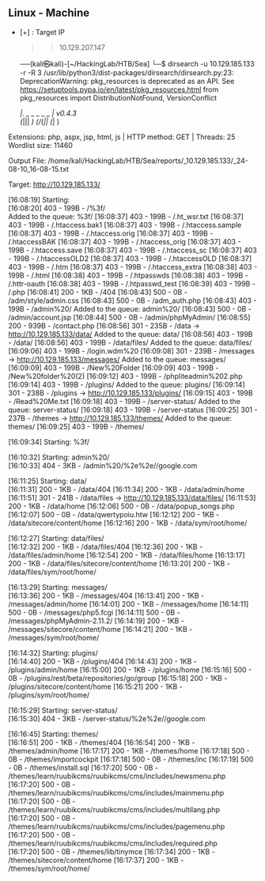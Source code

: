 ## Linux - Machine

- [+] : Target IP
  >>	10.129.207.147
  
  
  
  ──(kali㉿kali)-[~/HackingLab/HTB/Sea]
└─$ dirsearch -u 10.129.185.133 -r -R 3
/usr/lib/python3/dist-packages/dirsearch/dirsearch.py:23: DeprecationWarning: pkg_resources is deprecated as an API. See https://setuptools.pypa.io/en/latest/pkg_resources.html
  from pkg_resources import DistributionNotFound, VersionConflict

  _|. _ _  _  _  _ _|_    v0.4.3                                             
 (_||| _) (/_(_|| (_| )                                                      
                                                                             
Extensions: php, aspx, jsp, html, js | HTTP method: GET | Threads: 25
Wordlist size: 11460

Output File: /home/kali/HackingLab/HTB/Sea/reports/_10.129.185.133/_24-08-10_16-08-15.txt

Target: http://10.129.185.133/

[16:08:19] Starting:                                                         
[16:08:20] 403 -  199B  - /%3f/                                             
Added to the queue: %3f/
[16:08:37] 403 -  199B  - /.ht_wsr.txt
[16:08:37] 403 -  199B  - /.htaccess.bak1
[16:08:37] 403 -  199B  - /.htaccess.sample
[16:08:37] 403 -  199B  - /.htaccess.orig
[16:08:37] 403 -  199B  - /.htaccessBAK
[16:08:37] 403 -  199B  - /.htaccess_orig
[16:08:37] 403 -  199B  - /.htaccess.save
[16:08:37] 403 -  199B  - /.htaccess_sc
[16:08:37] 403 -  199B  - /.htaccessOLD2
[16:08:37] 403 -  199B  - /.htaccessOLD
[16:08:37] 403 -  199B  - /.htm
[16:08:37] 403 -  199B  - /.htaccess_extra
[16:08:38] 403 -  199B  - /.html
[16:08:38] 403 -  199B  - /.htpasswds
[16:08:38] 403 -  199B  - /.httr-oauth
[16:08:38] 403 -  199B  - /.htpasswd_test
[16:08:39] 403 -  199B  - /.php
[16:08:41] 200 -    1KB - /404
[16:08:43] 500 -    0B  - /adm/style/admin.css
[16:08:43] 500 -    0B  - /adm_auth.php
[16:08:43] 403 -  199B  - /admin%20/
Added to the queue: admin%20/
[16:08:43] 500 -    0B  - /admin/account.jsp
[16:08:44] 500 -    0B  - /admin/phpMyAdmin/
[16:08:55] 200 -  939B  - /contact.php
[16:08:56] 301 -  235B  - /data  ->  http://10.129.185.133/data/
Added to the queue: data/
[16:08:56] 403 -  199B  - /data/
[16:08:56] 403 -  199B  - /data/files/
Added to the queue: data/files/
[16:09:06] 403 -  199B  - /login.wdm%20
[16:09:08] 301 -  239B  - /messages  ->  http://10.129.185.133/messages/
Added to the queue: messages/
[16:09:09] 403 -  199B  - /New%20Folder
[16:09:09] 403 -  199B  - /New%20folder%20(2)
[16:09:12] 403 -  199B  - /phpliteadmin%202.php
[16:09:14] 403 -  199B  - /plugins/
Added to the queue: plugins/
[16:09:14] 301 -  238B  - /plugins  ->  http://10.129.185.133/plugins/
[16:09:15] 403 -  199B  - /Read%20Me.txt
[16:09:18] 403 -  199B  - /server-status/
Added to the queue: server-status/
[16:09:18] 403 -  199B  - /server-status
[16:09:25] 301 -  237B  - /themes  ->  http://10.129.185.133/themes/
Added to the queue: themes/
[16:09:25] 403 -  199B  - /themes/

[16:09:34] Starting: %3f/                                                    

[16:10:32] Starting: admin%20/                                               
[16:10:33] 404 -    3KB - /admin%20/%2e%2e//google.com

[16:11:25] Starting: data/                                                   
[16:11:31] 200 -    1KB - /data/404
[16:11:34] 200 -    1KB - /data/admin/home
[16:11:51] 301 -  241B  - /data/files  ->  http://10.129.185.133/data/files/
[16:11:53] 200 -    1KB - /data/home
[16:12:06] 500 -    0B  - /data/popup_songs.php
[16:12:07] 500 -    0B  - /data/qwertypoiu.htw
[16:12:12] 200 -    1KB - /data/sitecore/content/home
[16:12:16] 200 -    1KB - /data/sym/root/home/

[16:12:27] Starting: data/files/                                             
[16:12:32] 200 -    1KB - /data/files/404
[16:12:36] 200 -    1KB - /data/files/admin/home
[16:12:54] 200 -    1KB - /data/files/home
[16:13:17] 200 -    1KB - /data/files/sitecore/content/home
[16:13:20] 200 -    1KB - /data/files/sym/root/home/

[16:13:29] Starting: messages/                                               
[16:13:36] 200 -    1KB - /messages/404
[16:13:41] 200 -    1KB - /messages/admin/home
[16:14:01] 200 -    1KB - /messages/home
[16:14:11] 500 -    0B  - /messages/php5.fcgi
[16:14:11] 500 -    0B  - /messages/phpMyAdmin-2.11.2/
[16:14:19] 200 -    1KB - /messages/sitecore/content/home
[16:14:21] 200 -    1KB - /messages/sym/root/home/

[16:14:32] Starting: plugins/                                                
[16:14:40] 200 -    1KB - /plugins/404
[16:14:43] 200 -    1KB - /plugins/admin/home
[16:15:00] 200 -    1KB - /plugins/home
[16:15:16] 500 -    0B  - /plugins/rest/beta/repositories/go/group
[16:15:18] 200 -    1KB - /plugins/sitecore/content/home
[16:15:21] 200 -    1KB - /plugins/sym/root/home/

[16:15:29] Starting: server-status/                                          
[16:15:30] 404 -    3KB - /server-status/%2e%2e//google.com

[16:16:45] Starting: themes/                                                 
[16:16:51] 200 -    1KB - /themes/404
[16:16:54] 200 -    1KB - /themes/admin/home
[16:17:17] 200 -    1KB - /themes/home
[16:17:18] 500 -    0B  - /themes/importcockpit
[16:17:18] 500 -    0B  - /themes/inc
[16:17:19] 500 -    0B  - /themes/install.sql
[16:17:20] 500 -    0B  - /themes/learn/ruubikcms/ruubikcms/cms/includes/newsmenu.php                                                                     
[16:17:20] 500 -    0B  - /themes/learn/ruubikcms/ruubikcms/cms/includes/mainmenu.php                                                                     
[16:17:20] 500 -    0B  - /themes/learn/ruubikcms/ruubikcms/cms/includes/multilang.php                                                                    
[16:17:20] 500 -    0B  - /themes/learn/ruubikcms/ruubikcms/cms/includes/pagemenu.php                                                                     
[16:17:20] 500 -    0B  - /themes/learn/ruubikcms/ruubikcms/cms/includes/required.php                                                                     
[16:17:20] 500 -    0B  - /themes/lib/tinymce
[16:17:34] 200 -    1KB - /themes/sitecore/content/home
[16:17:37] 200 -    1KB - /themes/sym/root/home/

